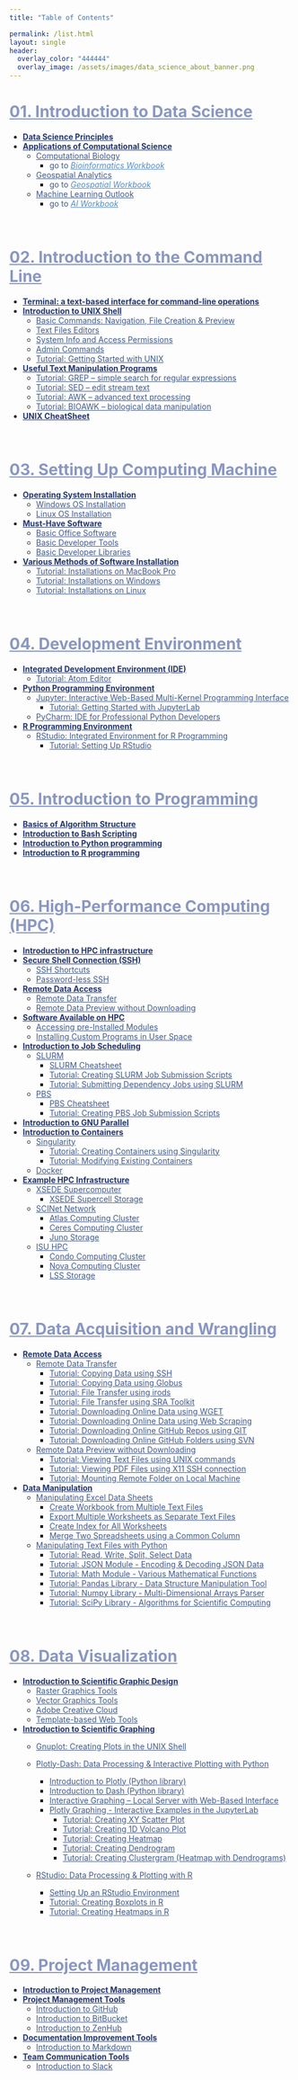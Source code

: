 ```yaml
---
title: "Table of Contents"

permalink: /list.html
layout: single
header:
  overlay_color: "444444"
  overlay_image: /assets/images/data_science_about_banner.png
---
```



# <a href="01-IntroToDataScience/00-IntroToDataScience-LandingPage" style="color: #8997c1;">01. Introduction to Data Science</a>
* **<a href="01-IntroToDataScience/01-data-science-principles" style="color: #24376b;">Data Science Principles</a>**
* **<a href="01-IntroToDataScience/02-computational-science-applications" style="color: #24376b;">Applications of Computational Science</a>**
  * <a href="01-IntroToDataScience/02A-computational-biology" style="color: #3f5a8a;">Computational Biology</a>
    * <span style="color: #3f5a8a;">go to</span> <a href="https://bioinformaticsworkbook.org" style="color: #518cc2;">_Bioinformatics Workbook_</a>
  * <a href="01-IntroToDataScience/02B-geospatial-analytics" style="color: #3f5a8a;">Geospatial Analytics</a>
    * <span style="color: #3f5a8a;">go to</span> <a href="https://geospatial.101workbook.org" style="color: #518cc2;">_Geospatial Workbook_</a>
  * <a href="01-IntroToDataScience/02C-machine-learning" style="color: #3f5a8a;">Machine Learning Outlook</a>
    * <span style="color: #3f5a8a;">go to</span> <a href="https://isugenomics.github.io/AI-workbook" style="color: #518cc2;">_AI Workbook_</a>
<br>

# <a href="02-IntroToCommandLine/00-IntroToCommandLine-LandingPage" style="color: #8997c1;">02. Introduction to the Command Line</a>
* **<a href="02-IntroToCommandLine/01-terminal-basics" style="color: #24376b;">Terminal: a text-based interface for command-line operations</a>**
* **<a href="02-IntroToCommandLine/02-intro-to-unix-shell" style="color: #24376b;">Introduction to UNIX Shell</a>**
  * <a href="02-IntroToCommandLine/02A-basic-commands" style="color: #3f5a8a;">Basic Commands: Navigation, File Creation & Preview</a>
  * <a href="02-IntroToCommandLine/02B-text-files-editors" style="color: #3f5a8a;">Text Files Editors</a>
  * <a href="02-IntroToCommandLine/02C-unix-system-info-permissions" style="color: #3f5a8a;">System Info and Access Permissions</a>
  * <a href="02-IntroToCommandLine/02D-admin-commands" style="color: #3f5a8a;">Admin Commands</a>
  * <a href="02-IntroToCommandLine/02E-tutorial-unix-getting-started" style="color: #3f5a8a;">Tutorial: Getting Started with UNIX</a>
* **<a href="02-IntroToCommandLine/03-text-manipulation-programs" style="color: #24376b;">Useful Text Manipulation Programs</a>**
  * <a href="02-IntroToCommandLine/03A-tutorial-unix-grep" style="color: #3f5a8a;">Tutorial: GREP – simple search for regular expressions</a>
  * <a href="02-IntroToCommandLine/03B-tutorial-unix-sed" style="color: #3f5a8a;">Tutorial: SED – edit stream text</a>
  * <a href="02-IntroToCommandLine/03C-tutorial-unix-awk" style="color: #3f5a8a;">Tutorial: AWK – advanced text processing</a>
  * <a href="02-IntroToCommandLine/03D-tutorial-unix-bioawk" style="color: #3f5a8a;">Tutorial: BIOAWK – biological data manipulation</a>
* **<a href="02-IntroToCommandLine/04-unix-cheat-sheet" style="color: #24376b;">UNIX CheatSheet</a>**
<br>

# <a href="03-SetUpComputingMachine/00-SetUpComputingMachine-LandingPage" style="color: #8997c1;">03. Setting Up Computing Machine</a>
* **<a href="03-SetUpComputingMachine/01-operating-system-installation" style="color: #24376b;">Operating System Installation</a>**
  * <a href="03-SetUpComputingMachine/01A-windows-installation" style="color: #3f5a8a;">Windows OS Installation</a>
  * <a href="03-SetUpComputingMachine/01B-linux-installation" style="color: #3f5a8a;">Linux OS Installation</a>
* **<a href="03-SetUpComputingMachine/02-must-have-software" style="color: #24376b;">Must-Have Software</a>**
  * <a href="03-SetUpComputingMachine/02A-basic-office-software" style="color: #3f5a8a;">Basic Office Software</a>
  * <a href="03-SetUpComputingMachine/02B-basic-developer-tools" style="color: #3f5a8a;">Basic Developer Tools</a>
  * <a href="03-SetUpComputingMachine/02C-basic-developer-libraries" style="color: #3f5a8a;">Basic Developer Libraries</a>
* **<a href="03-SetUpComputingMachine/03-various-methods-of-software-installation" style="color: #24376b;">Various Methods of Software Installation</a>**
  * <a href="03-SetUpComputingMachine/03A-tutorial-installations-on-mac" style="color: #3f5a8a;">Tutorial: Installations on MacBook Pro</a>
  * <a href="03-SetUpComputingMachine/03B-tutorial-installations-on-windows" style="color: #3f5a8a;">Tutorial: Installations on Windows</a>
  * <a href="03-SetUpComputingMachine/03C-tutorial-installations-on-linux" style="color: #3f5a8a;">Tutorial: Installations on Linux</a>
<br>

# <a href="04-DevelopmentEnvironment/00-DevelopmentEnvironment-LandingPage" style="color: #8997c1;">04. Development Environment</a>
* **<a href="04-DevelopmentEnvironment/01-integrated-development-environment" style="color: #24376b;">Integrated Development Environment (IDE)</a>**
  * <a href="04-DevelopmentEnvironment/01A-tutorial-atom-editor" style="color: #3f5a8a;">Tutorial: Atom Editor</a>
* **<a href="04-DevelopmentEnvironment/02-python-programming-environment" style="color: #24376b;">Python Programming Environment</a>**
  * <a href="04-DevelopmentEnvironment/02A-jupyter-basics" style="color: #3f5a8a;">Jupyter: Interactive Web-Based Multi-Kernel Programming Interface</a>
    * <a href="04-DevelopmentEnvironment/02B-tutorial-jupyter-lab" style="color: #3f5a8a;">Tutorial: Getting Started with JupyterLab </a>
  * <a href="04-DevelopmentEnvironment/02C-pycharm-ide" style="color: #3f5a8a;">PyCharm: IDE for Professional Python Developers</a>
* **<a href="04-DevelopmentEnvironment/03-r-programming-environment" style="color: #24376b;">R Programming Environment</a>**
  * <a href="04-DevelopmentEnvironment/03A-rstudio-basics" style="color: #3f5a8a;">RStudio: Integrated Environment for R Programming</a>
    * <a href="04-DevelopmentEnvironment/03B-tutorial-setting-up-rstudio" style="color: #3f5a8a;">Tutorial: Setting Up RStudio</a>
<br>

# <a href="05-IntroToProgramming/00-IntroToProgramming-LandingPage" style="color: #8997c1;">05. Introduction to Programming</a>
* **<a href="05-IntroToProgramming/01-basics-of-algorithm-structure" style="color: #24376b;">Basics of Algorithm Structure</a>**
* **<a href="05-IntroToProgramming/02-introduction-to-bash-scripting" style="color: #24376b;">Introduction to Bash Scripting</a>**
* **<a href="05-IntroToProgramming/03-introduction-to-python" style="color: #24376b;">Introduction to Python programming</a>**
* **<a href="05-IntroToProgramming/04-introduction-to-R" style="color: #24376b;">Introduction to R programming</a>**
<br>

# <a href="06-IntroToHPC/00-IntroToHPC-LandingPage" style="color: #8997c1;">06. High-Performance Computing (HPC)</a>
* **<a href="06-IntroToHPC/01-introduction-to-hpc-infrastructure" style="color: #24376b;">Introduction to HPC infrastructure</a>**
* **<a href="06-IntroToHPC/02-secure-shell-connection" style="color: #24376b;">Secure Shell Connection (SSH)</a>**
  * <a href="06-IntroToHPC/02A-ssh-shortcuts" style="color: #3f5a8a;">SSH Shortcuts</a>
  * <a href="06-IntroToHPC/02B-password-less-ssh" style="color: #3f5a8a;">Password-less SSH</a>
* **<a href="06-IntroToHPC/03-remote-data-access" style="color: #24376b;">Remote Data Access</a>**
  * <a href="06-IntroToHPC/03A-remote-data-transfer" style="color: #3f5a8a;">Remote Data Transfer</a>
  * <a href="06-IntroToHPC/03B-remote-data-preview" style="color: #3f5a8a;">Remote Data Preview without Downloading</a>
* **<a href="06-IntroToHPC/04-software-available-on-HPC" style="color: #24376b;">Software Available on HPC</a>**
  * <a href="06-IntroToHPC/04A-accessing-preinstalled-modules" style="color: #3f5a8a;">Accessing pre-Installed Modules</a>
  * <a href="06-IntroToHPC/04B-installing-custom-programs" style="color: #3f5a8a;">Installing Custom Programs in User Space</a>
* **<a href="06-IntroToHPC/05-introduction-to-job-scheduling" style="color: #24376b;">Introduction to Job Scheduling</a>**
  * <a href="06-IntroToHPC/05A-slurm-0-basics" style="color: #3f5a8a;">SLURM</a>
    * <a href="06-IntroToHPC/05A-slurm-1-cheatsheet" style="color: #3f5a8a;">SLURM Cheatsheet</a>
    * <a href="06-IntroToHPC/05A-slurm-2-tutorial-job-submission" style="color: #3f5a8a;">Tutorial: Creating SLURM Job Submission Scripts</a>
    * <a href="06-IntroToHPC/05A-slurm-3-tutorial-submitting-dependency-jobs" style="color: #3f5a8a;">Tutorial: Submitting Dependency Jobs using SLURM</a>
  * <a href="06-IntroToHPC/05B-pbs-0-basics" style="color: #3f5a8a;">PBS</a>
    * <a href="06-IntroToHPC/05B-pbs-1-cheatsheet" style="color: #3f5a8a;">PBS Cheatsheet</a>
    * <a href="06-IntroToHPC/05B-pbs-2-tutorial-job-submission" style="color: #3f5a8a;">Tutorial: Creating PBS Job Submission Scripts</a>
* **<a href="06-IntroToHPC/06-introduction-to-gnu-parallel" style="color: #24376b;">Introduction to GNU Parallel</a>**
* **<a href="06-IntroToHPC/07-introduction-to-containers" style="color: #24376b;">Introduction to Containers</a>**
  * <a href="06-IntroToHPC/07A-singularity-0-basics" style="color: #3f5a8a;">Singularity</a>
    * <a href="06-IntroToHPC/07A-singularity-1-tutorial-creating-containers" style="color: #3f5a8a;">Tutorial: Creating Containers using Singularity</a>
    * <a href="06-IntroToHPC/07A-singularity-2-tutorial-modyfying-containers" style="color: #3f5a8a;">Tutorial: Modifying Existing Containers</a>
  * <a href="06-IntroToHPC/07B-docker-0-basics" style="color: #3f5a8a;">Docker</a>
* **<a href="06-IntroToHPC/08-example-hpc-infrastructure" style="color: #24376b;">Example HPC Infrastructure</a>**
  * <a href="06-IntroToHPC/08A-xsede-0-supercomputer-intro" style="color: #3f5a8a;">XSEDE Supercomputer</a>
    * <a href="06-IntroToHPC/08A-xsede-1-supercell-storage" style="color: #3f5a8a;">XSEDE Supercell Storage</a>
  * <a href="06-IntroToHPC/08B-scinet-0-network-intro" style="color: #3f5a8a;">SCINet Network</a>
    * <a href="06-IntroToHPC/08B-scinet-1-atlas-cluster" style="color: #3f5a8a;">Atlas Computing Cluster</a>
    * <a href="06-IntroToHPC/08B-scinet-2-ceres-cluster" style="color: #3f5a8a;">Ceres Computing Cluster</a>
    * <a href="06-IntroToHPC/08B-scinet-3-juno-storage" style="color: #3f5a8a;">Juno Storage</a>
  * <a href="06-IntroToHPC/08C-isu-hpc-0-intro" style="color: #3f5a8a;">ISU HPC</a>
    * <a href="06-IntroToHPC/08C-isu-hpc-1-condo-cluster" style="color: #3f5a8a;">Condo Computing Cluster</a>
    * <a href="06-IntroToHPC/08C-isu-hpc-2-nova-cluster" style="color: #3f5a8a;">Nova Computing Cluster</a>
    * <a href="06-IntroToHPC/08C-isu-hpc-3-lss-storage" style="color: #3f5a8a;">LSS Storage</a>
<br>

# <a href="07-DataParsing/00-DataParsing-LandingPage" style="color: #8997c1;">07. Data Acquisition and Wrangling</a>
* **<a href="07-DataParsing/01-remote-data-access" style="color: #24376b;">Remote Data Access</a>**
  * <a href="07-DataParsing/01A-0-remote-data-transfer" style="color: #3f5a8a;">Remote Data Transfer</a>
    * <a href="07-DataParsing/01A-1-tutorial-copy-ssh" style="color: #3f5a8a;">Tutorial: Copying Data using SSH</a>
    * <a href="07-DataParsing/01A-2-tutorial-copy-globus" style="color: #3f5a8a;">Tutorial: Copying Data using Globus</a>
    * <a href="07-DataParsing/01A-3-tutorial-transfer-irods" style="color: #3f5a8a;">Tutorial: File Transfer using irods</a>
    * <a href="07-DataParsing/01A-4-tutorial-transfer-sra" style="color: #3f5a8a;">Tutorial: File Transfer using SRA Toolkit</a>
    * <a href="07-DataParsing/01A-5-tutorial-download-wget" style="color: #3f5a8a;">Tutorial: Downloading Online Data using WGET</a>
    * <a href="07-DataParsing/01A-6-tutorial-download-web-scraping" style="color: #3f5a8a;">Tutorial: Downloading Online Data using Web Scraping</a>
    * <a href="07-DataParsing/01A-7-tutorial-download-github-repos-git" style="color: #3f5a8a;">Tutorial: Downloading Online GitHub Repos using GIT</a>
    * <a href="07-DataParsing/01A-8-tutorial-download-github-folders-svn" style="color: #3f5a8a;">Tutorial: Downloading Online GitHub Folders using SVN</a>
  * <a href="07-DataParsing/01B-0-remote-data-preview" style="color: #3f5a8a;">Remote Data Preview without Downloading</a>
    * <a href="07-DataParsing/01B-1-tutorial-view-text-files-unix" style="color: #3f5a8a;">Tutorial: Viewing Text Files using UNIX commands</a>
    * <a href="07-DataParsing/01B-2-tutorial-view-pdf-files-x11" style="color: #3f5a8a;">Tutorial: Viewing PDF Files using X11 SSH connection</a>
    * <a href="07-DataParsing/01B-3-tutorial-mount-remote-folder" style="color: #3f5a8a;">Tutorial: Mounting Remote Folder on Local Machine</a>
* **<a href="07-DataParsing/02-data-manipulation" style="color: #24376b;">Data Manipulation</a>**
  * <a href="07-DataParsing/02A-0-manipulate-excel-sheets" style="color: #3f5a8a;">Manipulating Excel Data Sheets</a>
    * <a href="07-DataParsing/02A-1-tutorial-create-workbook-from-multiple-files" style="color: #3f5a8a;">Create Workbook from Multiple Text Files</a>
    * <a href="07-DataParsing/02A-2-tutorial-export-multiple-worksheets" style="color: #3f5a8a;">Export Multiple Worksheets as Separate Text Files</a>
    * <a href="07-DataParsing/02A-3-tutorial-create-index-for-all-worksheets" style="color: #3f5a8a;">Create Index for All Worksheets</a>
    * <a href="07-DataParsing/02A-4-tutorial-merge-spreadsheets-by-column" style="color: #3f5a8a;">Merge Two Spreadsheets using a Common Column</a>
  * <a href="07-DataParsing/02B-0-manipulate-data-with-python" style="color: #3f5a8a;">Manipulating Text Files with Python</a>
    * <a href="07-DataParsing/02B-1-tutorial-read-write-split-select-data" style="color: #3f5a8a;">Tutorial: Read, Write, Split, Select Data</a>
    * <a href="07-DataParsing/02B-2-tutorial-python-manage-data-json-string" style="color: #3f5a8a;">Tutorial: JSON Module - Encoding & Decoding JSON Data</a>
    * <a href="07-DataParsing/02B-3-tutorial-python-round-abs-data-math-module" style="color: #3f5a8a;">Tutorial: Math Module - Various Mathematical Functions</a>
    * <a href="07-DataParsing/02B-4-tutorial-python-data-manipulation-pandas" style="color: #3f5a8a;">Tutorial: Pandas Library - Data Structure Manipulation Tool</a>
    * <a href="07-DataParsing/02B-5-tutorial-python-array-manipulation-numpy" style="color: #3f5a8a;">Tutorial: Numpy Library - Multi-Dimensional Arrays Parser</a>
    * <a href="07-DataParsing/02B-6-tutorial-python-apply-statistics-scipy" style="color: #3f5a8a;">Tutorial: SciPy Library - Algorithms for Scientific Computing</a>
<br>

# <a href="08-DataVisualization/00-DataVisualization-LandingPage" style="color: #8997c1;">08. Data Visualization</a>
* **<a href="08-DataVisualization/01-scientific-graphic-design-intro" style="color: #24376b;">Introduction to Scientific Graphic Design</a>**
  * <a href="08-DataVisualization/01A-raster-graphics-tools" style="color: #3f5a8a;">Raster Graphics Tools</a>
  * <a href="08-DataVisualization/01B-vector-graphics-tools" style="color: #3f5a8a;">Vector Graphics Tools</a>
  * <a href="08-DataVisualization/01C-adobe-creative-cloud" style="color: #3f5a8a;">Adobe Creative Cloud</a>
  * <a href="08-DataVisualization/01D-template-based-web-tools" style="color: #3f5a8a;">Template-based Web Tools</a>
* **<a href="08-DataVisualization/02-introduction-to-scientific-graphing" style="color: #24376b;">Introduction to Scientific Graphing</a>**
  * <a href="08-DataVisualization/02A-0-gnuplot-basics" style="color: #3f5a8a;">Gnuplot: Creating Plots in the UNIX Shell</a>
  * <a href="08-DataVisualization/02B-0-interactive-graphing-with-python" style="color: #3f5a8a;">Plotly-Dash: Data Processing & Interactive Plotting with Python</a>
    * <a href="08-DataVisualization/02B-1-intro-to-plotly-graphs" style="color: #3f5a8a;">Introduction to Plotly (Python library)</a>
    * <a href="08-DataVisualization/02B-2-intro-to-dash-widgets" style="color: #3f5a8a;">Introduction to Dash (Python library)</a>
    * <a href="08-DataVisualization/02B-3-plotly-examples-as-local-server" style="color: #3f5a8a;">Interactive Graphing – Local Server with Web-Based Interface</a>
    * <a href="08-DataVisualization/02B-3-plotly-examples-in-jupyterlab" style="color: #3f5a8a;">Plotly Graphing - Interactive Examples in the JupyterLab</a>
      * <a href="08-DataVisualization/02B-4-plotly-tutorial-scatter-plot" style="color: #3f5a8a;">Tutorial: Creating XY Scatter Plot</a>
      * <a href="08-DataVisualization/02B-5-plotly-tutorial-volcano-plot" style="color: #3f5a8a;">Tutorial: Creating 1D Volcano Plot</a>
      * <a href="08-DataVisualization/02B-6-plotly-tutorial-heatmap-plot" style="color: #3f5a8a;">Tutorial: Creating Heatmap</a>
      * <a href="08-DataVisualization/02B-7-plotly-tutorial-dendrogram-plot" style="color: #3f5a8a;">Tutorial: Creating Dendrogram</a>
      * <a href="08-DataVisualization/02B-8-plotly-tutorial-clustergram-plot" style="color: #3f5a8a;">Tutorial: Creating Clustergram (Heatmap with Dendrograms)</a>

  * <a href="08-DataVisualization/02C-0-graphing-with-rstudio" style="color: #3f5a8a;">RStudio: Data Processing & Plotting with R</a>
    * <a href="08-DataVisualization/02C-1-setting-up-rstudio" style="color: #3f5a8a;">Setting Up an RStudio Environment</a>
    * <a href="08-DataVisualization/02C-2-rstudio-tutorial-box-plot" style="color: #3f5a8a;">Tutorial: Creating Boxplots in R</a>
    * <a href="08-DataVisualization/02C-3-rstudio-tutorial-heatmap-plot" style="color: #3f5a8a;">Tutorial: Creating Heatmaps in R</a>
<br>

# <a href="09-ProjectManagement/00-ProjectManagement-LandingPage" style="color: #8997c1;">09. Project Management</a>
* **<a href="" style="color: #24376b;">Introduction to Project Management</a>**
* **<a href="" style="color: #24376b;">Project Management Tools</a>**
  * <a href="" style="color: #3f5a8a;">Introduction to GitHub</a>
  * <a href="" style="color: #3f5a8a;">Introduction to BitBucket</a>
  * <a href="" style="color: #3f5a8a;">Introduction to ZenHub</a>
* **<a href="" style="color: #24376b;">Documentation Improvement Tools</a>**
  * <a href="" style="color: #3f5a8a;">Introduction to Markdown</a>
* **<a href="" style="color: #24376b;">Team Communication Tools</a>**
  * <a href="" style="color: #3f5a8a;">Introduction to Slack</a>

